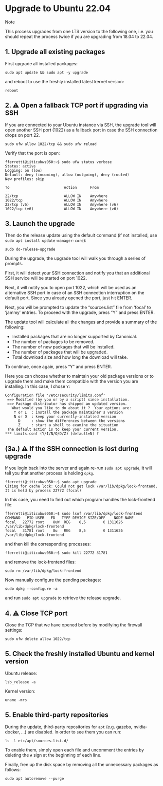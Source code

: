 # Upgrade to Ubuntu 22.04

> [!Note]
> This process upgrades from one LTS version to the following one, i.e. you should repeat the process twice if you are upgrading from 18.04 to 22.04.

## 1. Upgrade all existing packages

First upgrade all installed packages:

```console
sudo apt update && sudo apt -y upgrade
```

and reboot to use the freshly installed latest kernel version:

```console
reboot
```

## 2. :warning: Open a fallback TCP port if upgrading via SSH

If you are connected to your Ubuntu instance via SSH, the upgrade tool will open another SSH port (1022) as a fallback port in case the SSH connection drops on port 22. 

```console
sudo ufw allow 1022/tcp && sudo ufw reload
```

Verify that the port is open:

```console
fferretti@iiticubws050:~$ sudo ufw status verbose
Status: active
Logging: on (low)
Default: deny (incoming), allow (outgoing), deny (routed)
New profiles: skip

To                         Action      From
--                         ------      ----
22/tcp                     ALLOW IN    Anywhere                  
1022/tcp                   ALLOW IN    Anywhere                  
22/tcp (v6)                ALLOW IN    Anywhere (v6)             
1022/tcp (v6)              ALLOW IN    Anywhere (v6)             
```

## 3. Launch the upgrade
Then do the release update using the default command (if not installed, use `sudo apt install update-manager-core`):

```console
sudo do-release-upgrade
```

During the upgrade, the upgrade tool will walk you through a series of prompts.

First, it will detect your SSH connection and notify you that an additional SSH service will be started on port 1022. 

Next, it will notify you to open port 1022, which will be used as an alternative SSH port in case of an SSH connection interruption on the default port. Since you already opened the port, just hit ENTER.

Next, you will be prompted to update the “sources.list” file from ‘focal’ to ‘jammy’ entries. To proceed with the upgrade, press “Y” and press ENTER.

The update tool will calculate all the changes and provide a summary of the following:

- Installed packages that are no longer supported by Canonical.
- The number of packages to be removed.
- The number of new packages that will be installed.
- The number of packages that will be upgraded.
- Total download size and how long the download will take.

To continue, once again, press “Y” and press ENTER.

Here you can choose whether to maintain your old package versions or to upgrade them and make them compatible with the version you are installing. In this case, I chose `Y`:

```console
Configuration file '/etc/security/limits.conf'
 ==> Modified (by you or by a script) since installation.
 ==> Package distributor has shipped an updated version.
   What would you like to do about it ?  Your options are:
    Y or I  : install the package maintainer's version
    N or O  : keep your currently-installed version
      D     : show the differences between the versions
      Z     : start a shell to examine the situation
 The default action is to keep your current version.
*** limits.conf (Y/I/N/O/D/Z) [default=N] ? 
```

## (3a.) :warning: If the SSH connection is lost during upgrade

If you login back into the server and again re-run `sudo apt upgrade`, it will tell you that another process is holding `dpkg`.

```console
fferretti@iiticubws050:~$ sudo apt upgrade
Citing for cache lock: Could not get lock /var/lib/dpkg/lock-frontend. It is held by process 22772 (focal)
```

In this case, you need to find out which program handles the lock-frontend file:

```console
fferretti@iiticubws050:~$ sudo lsof /var/lib/dpkg/lock-frontend
COMMAND   PID USER   FD   TYPE DEVICE SIZE/OFF    NODE NAME
focal   22772 root    8uW  REG    8,5        0 1311626 /var/lib/dpkg/lock-frontend
focal   31781 root    8u   REG    8,5        0 1311626 /var/lib/dpkg/lock-frontend
```

and then kill the corresponding processes:

```console
fferretti@iiticubws050:~$ sudo kill 22772 31781
```

and remove the lock-frontend files:

```console
sudo rm /var/lib/dpkg/lock-frontend
```

Now manually configure the pending packages:

```console
sudo dpkg --configure -a
```

and run `sudo apt upgrade` to retrieve the release upgrade.

## 4. :warning: Close TCP port 

Close the TCP that we have opened before by modifying the firewall settings:

```console
sudo ufw delete allow 1022/tcp
```

## 5. Check the freshly installed Ubuntu and kernel version

Ubuntu release:

```console
lsb_release -a
```

Kernel version:

```console
uname -mrs
```

## 5. Enable third-party repositories

During the update, third-party repositories for `apt` (e.g. gazebo, nvidia-docker, ...) are disabled. In order to see them you can run:

```console
ls -l etc/apt/sources.list.d/
```

To enable them, simply open each file and uncomment the entries by deleting the `#` sign at the beginning of each line.

Finally, free up the disk space by removing all the unnecessary packages as follows:

```console
sudo apt autoremove --purge
```
